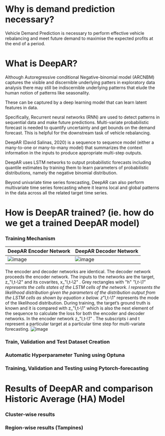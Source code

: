 # Why is demand prediction necessary?

Vehicle Demand Prediction is necessary to perform effective vehicle rebalancing and meet future demand to maximise the expected profits at the end of a period.

# What is DeepAR?

Although Autoregressive conditional Negative-binomial model (ARCNBM) captures the visible and discernible underlying patters in exploratory data analysis there may still be indiscernible underlying patterns that elude the human notion of patterns like seasonality. 

These can be captured by a deep learning model that can learn latent features in data. 

Specifically, Recurrent neural networks (RNN) are used to detect patterns in sequential data and make future predictions. Multi-variate probabilistic forecast is needed to quantify uncertainty and get bounds on the demand forecast. This is helpful for the downstream task of vehicle rebalancing.

DeepAR (David Salinas, 2020) is a sequence to sequence model (either a many-to-one or many-to-many model) that summarizes the context information in the inputs to produce appropriate multi-step outputs. 

DeepAR uses LSTM networks to output probabilistic forecasts including quantile estimates by training them to learn parameters of probabilistic distributions, namely the negative binomial distribution. 

Beyond univariate time series forecasting, DeepAR can also perform multivariate time series forecasting where it learns local and global patterns in the data across all the related target time series.

# How is DeepAR trained? (ie. how do we get a trained DeepAR model)

### Training Mechanism

| DeepAR Encoder Network| DeepAR Decoder Network|
| --------------------- | --------------------- |
| ![image](https://github.com/JosePeeterson/DeepAR_demand_prediction/assets/76463517/d57479a0-5cee-4f90-8f26-07c9f5f647ad) | ![image](https://github.com/JosePeeterson/DeepAR_demand_prediction/assets/76463517/d9a31f75-12fe-4264-9f6b-beaaf355d3d3) |

The encoder and decoder networks are identical. The decoder network proceeds the encoder network. The inputs to the networks are the target, z_"I\,t\-\2"  and its covarites, x_"I\,t\-\2" . Grey rectangles with "h" _"I\,t\-\1"  represents the cells states of the LSTM cells of the network. l represents the likelihood distribution given the parameters of the distribution output from the LSTM cells as shown by equation x below. z_"I\,t\-\1" represents the mode of the likelihood distribution. During training, the target’s ground truth is known and it is compared with z_"I\,t\-\1"  which is also the next element of the sequence to calculate the loss for both the encoder and decoder networks. In the encoder network z_"I\,t\-\1" . The subscripts i and t represent a particular target at a particular time step for multi-variate forecasting. ![image](https://github.com/JosePeeterson/DeepAR_demand_prediction/assets/76463517/a23ca2da-b9fc-4424-a40f-87450898ed73)



### Train, Validation and Test Dataset Creation

### Automatic Hyperparameter Tuning using Optuna

### Training, Validation and Testing using Pytorch-forecasting

# Results of DeepAR and comparison Historic Average (HA) Model 

### Cluster-wise results

### Region-wise results (Tampines)
